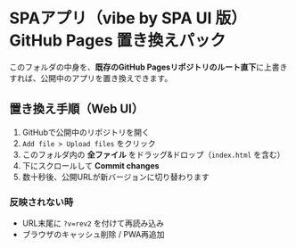 # SPAアプリ（vibe by SPA UI 版）GitHub Pages 置き換えパック

このフォルダの中身を、**既存のGitHub Pagesリポジトリのルート直下**に上書きすれば、公開中のアプリを置き換えできます。

## 置き換え手順（Web UI）
1. GitHubで公開中のリポジトリを開く
2. `Add file > Upload files` をクリック
3. このフォルダ内の **全ファイル** をドラッグ&ドロップ（`index.html` を含む）
4. 下にスクロールして **Commit changes**
5. 数十秒後、公開URLが新バージョンに切り替わります

### 反映されない時
- URL末尾に `?v=rev2` を付けて再読み込み
- ブラウザのキャッシュ削除 / PWA再追加
